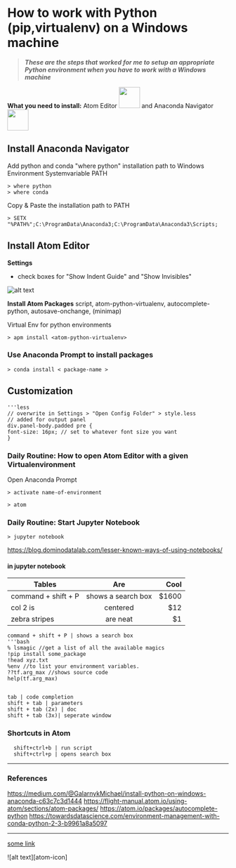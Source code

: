  # How to work with Python (pip,virtualenv) on a Windows machine
 >***These are the steps that worked for me to setup an appropriate Python environment when you have to work with a Windows machine***
 
   **What you need to install:**  Atom Editor  <img src="https://png.icons8.com/ios/1600/atom-editor.png" width="48"> 
   and Anaconda Navigator <img src="http://www.datamasters.com.br/wp-content/uploads/2017/08/thumb-anaconda.png" width="48">



 
 ## Install Anaconda Navigator
 Add python and conda "where python" installation path to Windows Environment Systemvariable PATH
 
    > where python
    > where conda 
    
Copy & Paste the installation path to PATH

    > SETX "%PATH%";C:\ProgramData\Anaconda3;C:\ProgramData\Anaconda3\Scripts; 
 
 ## Install Atom Editor
 
  **Settings**
 - check boxes for "Show Indent Guide" and "Show Invisibles"
 
 ![alt text][logo]
 


 
 **Install Atom Packages**
 script, atom-python-virtualenv, autocomplete-python, autosave-onchange, (minimap)
 
 Virtual Env for python environments
 
    > apm install <atom-python-virtualenv> 

 ### Use Anaconda Prompt to install packages
    > conda install < package-name >
  
 ## Customization
    '''less
    // overwrite in Settings > "Open Config Folder" > style.less
    // added for output panel
    div.panel-body.padded pre {
    font-size: 16px; // set to whatever font size you want
    }
 
 
 ### Daily Routine: How to open Atom Editor with a given Virtualenvironment
 Open Anaconda Prompt
 
    > activate name-of-environment
   
    > atom

 
### Daily Routine: Start Jupyter Notebook
  
    > jupyter notebook 

https://blog.dominodatalab.com/lesser-known-ways-of-using-notebooks/

#### in jupyter notebook

| Tables        | Are           | Cool  |
| ------------- |:-------------:| -----:|
| command + shift + P     | shows a search box  | $1600 |
| col 2 is      | centered      |   $12 |
| zebra stripes | are neat      |    $1 |



    command + shift + P | shows a search box 
    '''bash
    % lsmagic //get a list of all the available magics
    !pip install some_package
    !head xyz.txt
    %env //to list your environment variables.
    ??tf.arg_max //shows source code
    help(tf.arg_max)
    

    tab | code completion
    shift + tab | parameters
    shift + tab (2x) | doc
    shift + tab (3x)| seperate window






### Shortcuts in Atom

      shift+ctrl+b | run script
      shift+ctrl+p | opens search box 

***
### References 
https://medium.com/@GalarnykMichael/install-python-on-windows-anaconda-c63c7c3d1444
https://flight-manual.atom.io/using-atom/sections/atom-packages/
https://atom.io/packages/autocomplete-python
https://towardsdatascience.com/environment-management-with-conda-python-2-3-b9961a8a5097

***

[some link](https://www.google.com)


[logo]: https://user-images.githubusercontent.com/8896124/30044182-61ee94c6-922e-11e7-8181-10122681a1d9.gif "Atom Editor"
<!--[atom-icon]: https://png.icons8.com/ios/1600/atom-editor.png "Atom Icon"-->

![alt text][atom-icon]


